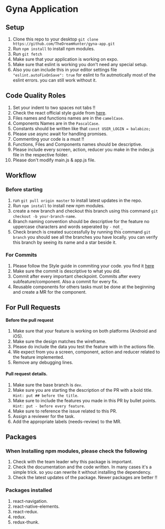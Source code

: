 # Gyna Application

## Setup
1. Clone this repo to your desktop `git clone https://github.com/TheDreamHunter/gyna-app.git`
2. Run `npm install` to install npm modules.
3. Run `git fetch`
4. Make sure that your application is working on expo.
5. Make sure that eslint is working you don't need any special setup.
6. Also you can include this in your editor settings file `"eslint.autoFixOnSave": true` for eslint to fix autmotically most of the eslint errors. you can still work without it.

## Code Quality Roles
1. Set your indent to two spaces not tabs !!
2. Check the react official style guide from [here](https://github.com/airbnb/javascript/tree/master/react).
2. Files names and functions names are in the `camelCase`.
3. Components Names are in the `PascalCase`.
4. Constants should be written like that `const USER_LOGIN = balabizo;`
5. Please use async await for handling promises.
6. Commenting your code is a must !!
7. Functions, Files and Components names should be descriptive.
8. Please include every screen, action, reducer you make in the index.js file in the respective folder.
9. Please don't modify main.js & app.js file.

## Workflow

### Before starting 
1. run `git pull origin master` to install latest updates in the repo.
2. Run `npm install` to install new npm modules.
3. create a new branch and checkout this branch using this command `git checkout -b your-branch-name`.
4. Branch naming convention should be descriptive for the feature no uppercase characters and words seperated by `-` not `_`
5. Check branch is created successfully by running this command `git branch` you should see all the branches you have locally. you can verify this branch by seeing its name and a star beside it. 

### For Commits
1. Please follow the Style guide in commiting your code. you find it [here](https://drive.google.com/file/d/0B2VFqW0FcrSdZmRnR3MzODJucHc/view?usp=sharing)
2. Make sure the commit is descriptive to what you did.
3. Commit after every important checkpoint. Commits after every subfeature/component. Also a commit for every fix.
4. Reusable components for others tasks must be done at the beginning and create a MR for the component.

## For Pull Requests

#### Before the pull request
1. Make sure that your feature is working on both platforms (Android and iOS).
2. Make sure the design matches the wireframe.
3. Please do include the data you test the feature with in the actions file.
4. We expect from you a screen, component, action and reducer related to the feature implemented. 
5. Remove any debugging lines.

#### Pull request details.

1. Make sure the base branch is `dev`.
2. Make sure you are starting the description of the PR with a bold title. `Hint: put ## before the title`.
3. Make sure to include the features you made in this PR by bullet points. `Hint: put - before every feature`.
4. Make sure to reference the issue related to this PR.
5. Assign a reviewer for the task.
6. Add the appropriate labels (needs-review) to the MR.

## Packages

### When Installing npm modules,  please check the following
1. Check with the team leader why this package is important.
2. Check the documentation and the code written. In many cases it's a simple trick. so you can rewrite it without installing the dependency.
3. Check the latest updates of the package. Newer packages are better !!

### Packages installed
1. react-navigation.
2. react-native-elements.
3. react-redux.
4. redux.
5. redux-thunk.

